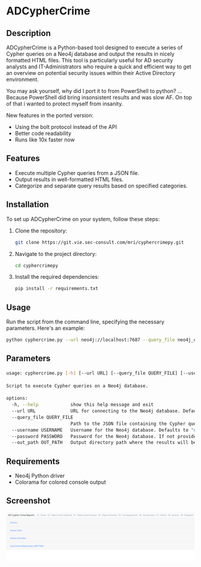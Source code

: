 # ADCypherCrime

## Description
ADCypherCrime is a Python-based tool designed to execute a series of Cypher queries on a Neo4j database and output the results in nicely formatted HTML files. This tool is particularly useful for AD security analysts and IT-Administrators who require a quick and efficient way to get an overview on potential security issues within their Active Directory environment.

You may ask yourself, why did I port it to from PowerShell to python? ... Because PowerShell did bring insonsistent results and was slow AF. On top of that i wanted to protect myself from insanity. 

New features in the ported version:
- Using the bolt protocol instead of the API
- Better code readability
- Runs like 10x faster now

## Features
- Execute multiple Cypher queries from a JSON file.
- Output results in well-formatted HTML files.
- Categorize and separate query results based on specified categories.

## Installation
To set up ADCypherCrime on your system, follow these steps:

1. Clone the repository:
   ```bash
   git clone https://git.vie.sec-consult.com/mri/cyphercrimepy.git
   ```
2. Navigate to the project directory:
   ```bash
   cd cyphercrimepy
   ```
3. Install the required dependencies:
   ```bash
   pip install -r requirements.txt
   ```

## Usage
Run the script from the command line, specifying the necessary parameters. Here's an example:

```bash
python cyphercrime.py --url neo4j://localhost:7687 --query_file neo4j_queries.json --username neo4j --out_path Report
```

## Parameters

```bash
usage: cyphercrime.py [-h] [--url URL] [--query_file QUERY_FILE] [--username USERNAME] [--password PASSWORD] [--out_path OUT_PATH]

Script to execute Cypher queries on a Neo4j database.

options:
  -h, --help            show this help message and exit
  --url URL             URL for connecting to the Neo4j database. Defaults to "neo4j://localhost:7687".
  --query_file QUERY_FILE
                        Path to the JSON file containing the Cypher queries. Defaults to "neo4j_queries.json".
  --username USERNAME   Username for the Neo4j database. Defaults to "neo4j".
  --password PASSWORD   Password for the Neo4j database. If not provided, the script will prompt for it.
  --out_path OUT_PATH   Output directory path where the results will be stored. Defaults to a directory named "Report".
```

## Requirements
- Neo4j Python driver
- Colorama for colored console output

## Screenshot

![AD Cypher Crime Screenshot](img/screenshot.png)

